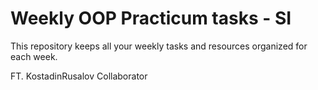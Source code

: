 # Weekly OOP Practicum tasks - SI
This repository keeps all your weekly tasks and resources organized for each week.

FT. KostadinRusalov
Collaborator
